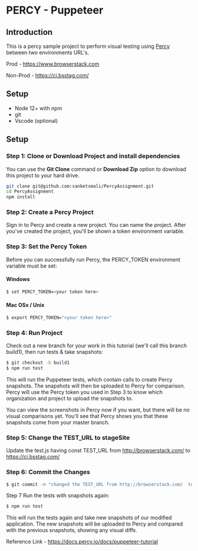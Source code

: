 # PERCY - Puppeteer 

## Introduction

This is a percy sample project to perform visual testing using [Percy](https://percy.io) between two environments URL's. 

Prod - https://www.browserstack.com 

Non-Prod - https://ci.bsstag.com/ 

## Setup
 - Node 12+ with npm
 - git
 - Vscode (optional)

## Setup

### Step 1: Clone or Download Project and install dependencies

You can use the **Git Clone** command or **Download Zip** option to download this project to your hard drive.

```bash
git clone git@github.com:sanketsmali/PercyAssignment.git
cd PercyAssignment
npm install
```

### Step 2: Create a Percy Project  

Sign in to Percy and create a new project. You can name the project. After you've created the project, you'll be shown a token environment variable.

### Step 3: Set the Percy Token

Before you can successfully run Percy, the PERCY_TOKEN environment variable must be set:

#### Windows
```bash
$ set PERCY_TOKEN=<your token here>
```

#### Mac OSx / Unix
```bash
$ export PERCY_TOKEN="<your token here>"
```

### Step 4:  Run Project

Check out a new branch for your work in this tutorial (we'll call this branch build1), then run tests & take snapshots:

```bash
$ git checkout -b build1
$ npm run test
```


This will run the Puppeteer tests, which contain calls to create Percy snapshots. The snapshots will then be uploaded to Percy for comparison. Percy will use the Percy token you used in Step 3 to know which organization and project to upload the snapshots to.

You can view the screenshots in Percy now if you want, but there will be no visual comparisons yet. You'll see that Percy shows you that these snapshots come from your master branch.


### Step 5: Change the TEST_URL to stageSite 

Update the test.js having const TEST_URL from http://browserstack.com/  to https://ci.bsstag.com/


### Step 6: Commit the Changes

```bash
$ git commit -m "changed the TEST_URL from http://browserstack.com/  to https://ci.bsstag.com/"
```


Step 7
Run the tests with snapshots again:

```bash
$ npm run test
```

This will run the tests again and take new snapshots of our modified application. The new snapshots will be uploaded to Percy and compared with the previous snapshots, showing any visual diffs.


Reference Link - https://docs.percy.io/docs/puppeteer-tutorial


